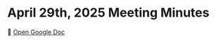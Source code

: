 # April 29th, 2025 Meeting Minutes

📄 [Open Google Doc](https://docs.google.com/document/d/16Ju7eHDavXxLBTbuZw1IzgZBRs0mAXmsDxavzAa3A6g/edit?usp=sharing)
